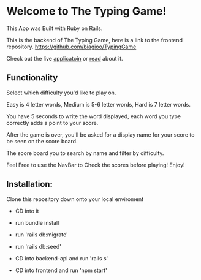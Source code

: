 # Welcome to The Typing Game!

This App was Built with Ruby on Rails.

This is the backend of The Typing Game, here is a link to the frontend repository. https://github.com/biagioo/TypingGame

Check out the live [applicatoin](https://the-typing-game.vercel.app/) or [read](https://dev.to/mindful_developer/react-redux-project-aaj) about it.

## Functionality

Select which difficulty you'd like to play on.

Easy is 4 letter words, Medium is 5-6 letter words, Hard is 7 letter words.

You have 5 seconds to write the word displayed, each word you type correctly adds a point to your score.

After the game is over, you'll be asked for a display name for your score to be seen on the score board.

The score board you to search by name and filter by difficulty.

Feel Free to use the NavBar to Check the scores before playing! Enjoy!

## Installation:

Clone this repository down onto your local enviroment

- CD into it
- run bundle install
- run 'rails db:migrate'
- run 'rails db:seed'

- CD into backend-api and run 'rails s'
- CD into frontend and run 'npm start'
